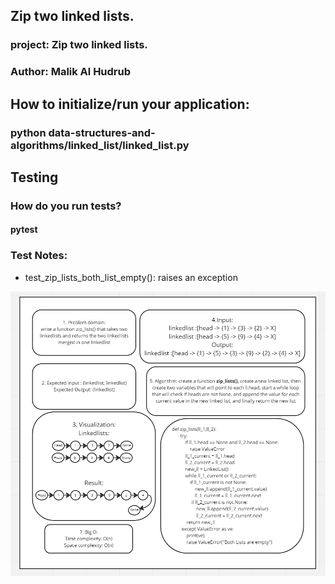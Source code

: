 ## Zip two linked lists.
### project: Zip two linked lists.
### Author: Malik Al Hudrub
## How to initialize/run your application:
### python data-structures-and-algorithms/linked_list/linked_list.py
## Testing 
### How do you run tests?
#### pytest
### Test Notes:
 + test_zip_lists_both_list_empty(): raises an exception

![kthFromEnd](../assets/zip_lists.png)